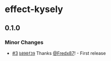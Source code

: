 # effect-kysely

## 0.1.0

### Minor Changes

- [#3](https://github.com/Fredx87/effect-kysely/pull/3) [`b890f39`](https://github.com/Fredx87/effect-kysely/commit/b890f39d96d348bbc622276c3f3c196dde5411c3) Thanks [@Fredx87](https://github.com/Fredx87)! - First release
